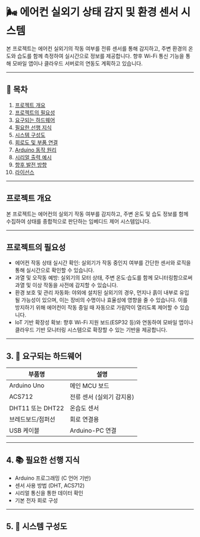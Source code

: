 # 🌬️ 에어컨 실외기 상태 감지 및 환경 센서 시스템

본 프로젝트는 에어컨 실외기의 작동 여부를 전류 센서를 통해 감지하고, 주변 환경의 온도와 습도를 함께 측정하여 실시간으로 정보를 제공합니다. 향후 Wi-Fi 통신 기능을 통해 모바일 앱이나 클라우드 서버로의 연동도 계획하고 있습니다.

---

## 📌 목차

1. [프로젝트 개요](##프로젝트-개요)
2. [프로젝트의 필요성](##프로젝트의-필요성)
3. [요구되는 하드웨어](##요구되는-하드웨어)
4. [필요한 선행 지식](##필요한-선행-지식)
5. [시스템 구성도](##시스템-구성도)
6. [회로도 및 부품 연결](##회로도-및-부품-연결)
7. [Arduino 동작 원리](##arduino-동작-원리)
8. [시리얼 출력 예시](##시리얼-출력-예시)
9. [향후 발전 방향](##향후-발전-방향)
10. [라이선스](##라이선스)

---

## 프로젝트 개요

본 프로젝트는 에어컨의 실외기 작동 여부를 감지하고, 주변 온도 및 습도 정보를 함께 수집하여 상태를 종합적으로 판단하는 임베디드 제어 시스템입니다.

---

## 프로젝트의 필요성

- 에어컨 작동 상태 실시간 확인: 실외기가 작동 중인지 여부를 간단한 센서와 로직을 통해 실시간으로 확인할 수 있습니다.
- 과열 및 오작동 예방: 실외기의 모터 상태, 주변 온도·습도를 함께 모니터링함으로써 과열 및 이상 작동을 사전에 감지할 수 있습니다.
- 환경 보호 및 관리 자동화: 야외에 설치된 실외기의 경우, 먼지나 흙이 내부로 유입될 가능성이 있으며, 이는 장비의 수명이나 효율성에 영향을 줄 수 있습니다. 이를 방지하기 위해 에어컨이 작동 중일 때 자동으로 가림막이 열리도록 제어할 수 있습니다.
- IoT 기반 확장성 확보: 향후 Wi-Fi 지원 보드(ESP32 등)와 연동하여 모바일 앱이나 클라우드 기반 모니터링 시스템으로 확장할 수 있는 기반을 제공합니다.

---

## 3. 🔧 요구되는 하드웨어

| 부품명               | 설명                         |
|--------------------|----------------------------|
| Arduino Uno        | 메인 MCU 보드               |
| ACS712             | 전류 센서 (실외기 감지용)     |
| DHT11 또는 DHT22   | 온습도 센서                  |
| 브레드보드/점퍼선   | 회로 연결용                  |
| USB 케이블         | Arduino-PC 연결               |

---

## 4. 📚 필요한 선행 지식

- Arduino 프로그래밍 (C 언어 기반)
- 센서 사용 방법 (DHT, ACS712)
- 시리얼 통신을 통한 데이터 확인
- 기본 전자 회로 구성

---

## 5. 🧩 시스템 구성도
